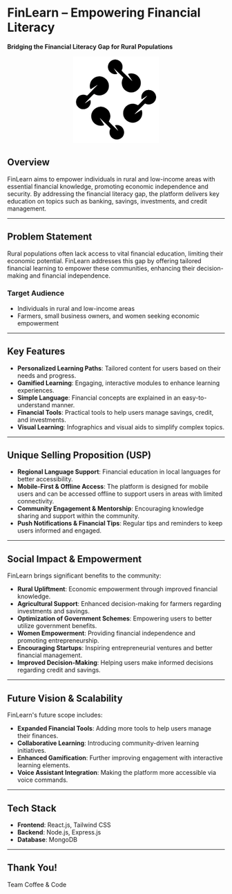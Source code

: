 # FinLearn – Empowering Financial Literacy
**Bridging the Financial Literacy Gap for Rural Populations**
 <div align="center">
  <img src="https://github.com/Shreyaa173/FinLearn/blob/master/src/assets/Logo.png" alt="FinLearn Logo" width="200"/>
</div>

## Overview
FinLearn aims to empower individuals in rural and low-income areas with essential financial knowledge, promoting economic independence and security. By addressing the financial literacy gap, the platform delivers key education on topics such as banking, savings, investments, and credit management.

---

## Problem Statement
Rural populations often lack access to vital financial education, limiting their economic potential. FinLearn addresses this gap by offering tailored financial learning to empower these communities, enhancing their decision-making and financial independence.

### Target Audience
- Individuals in rural and low-income areas
- Farmers, small business owners, and women seeking economic empowerment

---

## Key Features
- **Personalized Learning Paths**: Tailored content for users based on their needs and progress.
- **Gamified Learning**: Engaging, interactive modules to enhance learning experiences.
- **Simple Language**: Financial concepts are explained in an easy-to-understand manner.
- **Financial Tools**: Practical tools to help users manage savings, credit, and investments.
- **Visual Learning**: Infographics and visual aids to simplify complex topics.

---

## Unique Selling Proposition (USP)
- **Regional Language Support**: Financial education in local languages for better accessibility.
- **Mobile-First & Offline Access**: The platform is designed for mobile users and can be accessed offline to support users in areas with limited connectivity.
- **Community Engagement & Mentorship**: Encouraging knowledge sharing and support within the community.
- **Push Notifications & Financial Tips**: Regular tips and reminders to keep users informed and engaged.

---

## Social Impact & Empowerment
FinLearn brings significant benefits to the community:
- **Rural Upliftment**: Economic empowerment through improved financial knowledge.
- **Agricultural Support**: Enhanced decision-making for farmers regarding investments and savings.
- **Optimization of Government Schemes**: Empowering users to better utilize government benefits.
- **Women Empowerment**: Providing financial independence and promoting entrepreneurship.
- **Encouraging Startups**: Inspiring entrepreneurial ventures and better financial management.
- **Improved Decision-Making**: Helping users make informed decisions regarding credit and savings.

---

## Future Vision & Scalability
FinLearn's future scope includes:
- **Expanded Financial Tools**: Adding more tools to help users manage their finances.
- **Collaborative Learning**: Introducing community-driven learning initiatives.
- **Enhanced Gamification**: Further improving engagement with interactive learning elements.
- **Voice Assistant Integration**: Making the platform more accessible via voice commands.

---

## Tech Stack
- **Frontend**: React.js, Tailwind CSS
- **Backend**: Node.js, Express.js
- **Database**: MongoDB

---

## Thank You!
Team Coffee & Code
